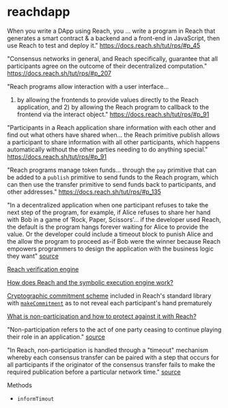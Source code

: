# reachdapp

When you write a DApp using Reach, you ... write a program in Reach that generates a smart contract & a backend and a front-end in JavaScript, then use Reach to test and deploy it."
https://docs.reach.sh/tut/rps/#p_45

"Consensus networks in general, and Reach specifically, guarantee that all participants agree on the outcome of their decentralized computation." 
https://docs.reach.sh/tut/rps/#p_207

"Reach programs allow interaction with a user interface...
1) by allowing the frontends to provide values directly to the Reach application, and 2) by allowing the Reach program to callback to the frontend via the interact object."
https://docs.reach.sh/tut/rps/#p_91

"Participants in a Reach application share information with each other and find out what others have shared when... the Reach primitive publish allows a participant to share information with all other participants, which happens automatically without the other parties needing to do anything special."
https://docs.reach.sh/tut/rps/#p_91

"Reach programs manage token funds...
through the `pay` primitive that can be added to a `publish` primitive to send funds to the Reach program, which can then use the transfer primitive to send funds back to participants, and other addresses."
https://docs.reach.sh/tut/rps/#p_135

"In a decentralized application when one participant refuses to take the next step of the program, for example, if Alice refuses to share her hand with Bob in a game of ‘Rock, Paper, Scissors’... if the developer used Reach, the default is the program hangs forever waiting for Alice to provide the value. Or the developer could include a timeout block to punish Alice and the allow the program to proceed as-if Bob were the winner because Reach empowers programmers to design the application with the business logic they want" [source](https://docs.reach.sh/tut/rps/#p_248)


[Reach verification engine](https://docs.reach.sh/guide/assert/#guide-assert) 

[How does Reach and the symbolic execution engine work?](https://docs.reach.sh/guide/reach/#guide-reach)

[Cryptographic commitment scheme](https://en.wikipedia.org/wiki/Commitment_scheme) included in Reach's standard library with [`makeCommitment`](https://docs.reach.sh/tut/rps/#p_187) as to not reveal each participant's hand prematurely

[What is non-participation and how to protect against it with Reach?](https://docs.reach.sh/guide/timeout/#guide-timeout) 

"Non-participation refers to the act of one party ceasing to continue playing their role in an application." [source](https://docs.reach.sh/tut/rps/#p_216)

"In Reach, non-participation is handled through a "timeout" mechanism whereby each consensus transfer can be paired with a step that occurs for all participants if the originator of the consensus transfer fails to make the required publication before a particular network time." [source](https://docs.reach.sh/tut/rps/#p_221)

Methods 
- `informTimout`
